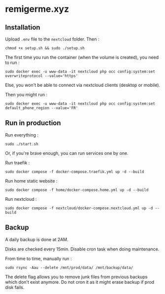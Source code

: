 # remigerme.xyz

## Installation
Upload `.env` file to the `nextcloud` folder. Then :
```
chmod +x setup.sh && sudo ./setup.sh
```

The first time you run the container (when the volume is created), you need to run :
```
sudo docker exec -u www-data -it nextcloud php occ config:system:set overwriteprotocol --value='https'
```
Else, you won't be able to connect via nextcloud clients (desktop or mobile).

Then you might run :
```
sudo docker exec -u www-data -it nextcloud php occ config:system:set default_phone_region --value='FR'
```

## Run in production
Run everything :
```
sudo ./start.sh
```

Or, if you're brave enough, you can run services one by one.

Run traefik :
```
sudo docker compose -f docker-compose.traefik.yml up -d --build
```

Run home static website :
```
sudo docker compose -f home/docker-compose.home.yml up -d --build
```

Run nextcloud :
```
sudo docker compose -f nextcloud/docker-compose.nextcloud.yml up -d --build
```

## Backup
A daily backup is done at 2AM.

Disks are checked every 15min. Disable cron task when doing maintenance.

From time to time, manually run :
```
sudo rsync -Aau --delete /mnt/prod/data/ /mnt/backup/data/
```
The delete flag allows you to remove junk files from previous backups which don't exist anymore. Do not cron it as it might erase backup if prod disk fails.